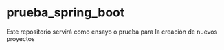 # prueba_spring_boot
Este repositorio servirá como ensayo o prueba para la creación de nuevos proyectos 
